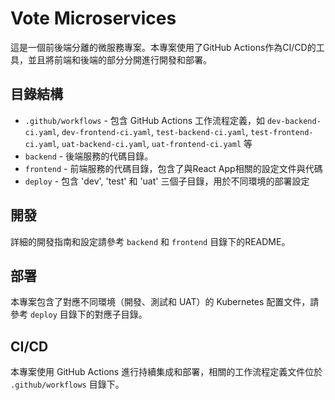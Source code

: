 # Vote Microservices

這是一個前後端分離的微服務專案。本專案使用了GitHub Actions作為CI/CD的工具，並且將前端和後端的部分分開進行開發和部署。

## 目錄結構

- `.github/workflows` - 包含 GitHub Actions 工作流程定義，如 `dev-backend-ci.yaml`, `dev-frontend-ci.yaml`, `test-backend-ci.yaml`, `test-frontend-ci.yaml`, `uat-backend-ci.yaml`, `uat-frontend-ci.yaml` 等
- `backend` - 後端服務的代碼目錄。
- `frontend` - 前端服務的代碼目錄，包含了與React App相關的設定文件與代碼
- `deploy` - 包含 'dev', 'test' 和 'uat' 三個子目錄，用於不同環境的部署設定

## 開發

詳細的開發指南和設定請參考 `backend` 和 `frontend` 目錄下的README。

## 部署

本專案包含了對應不同環境（開發、測試和 UAT）的 Kubernetes 配置文件，請參考 `deploy` 目錄下的對應子目錄。

## CI/CD

本專案使用 GitHub Actions 進行持續集成和部署，相關的工作流程定義文件位於 `.github/workflows` 目錄下。